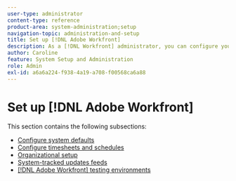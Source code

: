 ```yaml
---
user-type: administrator
content-type: reference
product-area: system-administration;setup
navigation-topic: administration-and-setup
title: Set up [!DNL Adobe Workfront]
description: As a [!DNL Workfront] administrator, you can configure your organization's system defaults, timesheets, schedules, the way your users are organized in the system, automatic system updates, and the [!DNL Workfront] testing environments you use.
author: Caroline
feature: System Setup and Administration
role: Admin
exl-id: a6a6a224-f938-4a19-a708-f00568ca6a88
---
```

# Set up [!DNL Adobe Workfront]

This section contains the following subsections:

* [Configure system defaults](../../administration-and-setup/set-up-workfront/configure-system-defaults/configure-system-defaults.md)
* [Configure timesheets and schedules](../../administration-and-setup/set-up-workfront/configure-timesheets-schedules/configure-timesheets-and-schedules.md)
* [Organizational setup](../../administration-and-setup/set-up-workfront/organizational-setup/organizational-setup.md)
* [System-tracked updates feeds](../../administration-and-setup/set-up-workfront/system-tracked-update-feeds/system-tracked-updates-feeds.md)
* [[!DNL Adobe Workfront] testing environments](../../administration-and-setup/set-up-workfront/workfront-testing-environments/wf-testing-environments.md)
